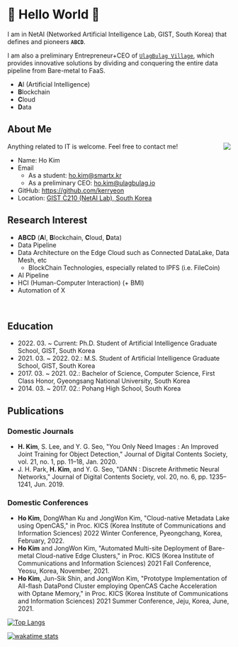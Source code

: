 # 💖 Hello World 🤭

I am in NetAI (Networked Artificial Intelligence Lab, GIST, South Korea) that defines and pioneers **`ABCD`**.

I am also a preliminary Entrepreneur+CEO of [`UlagBulag Village`](), which provides innovative solutions by dividing and conquering the entire data pipeline from Bare-metal to FaaS.

- **A**I (Artificial Intelligence)
- **B**lockchain
- **C**loud
- **D**ata

## About Me

<img align="right" src="https://github.com/kerryeon/kerryeon/blob/master/profile.png?raw=true">

Anything related to IT is welcome. Feel free to contact me!

- Name: Ho Kim
- Email
  - As a student: ho.kim@smartx.kr
  - As a preliminary CEO: ho.kim@ulagbulag.io
- GitHub: https://github.com/kerryeon
- Location: [GIST C210 (NetAI Lab), South Korea](https://goo.gl/maps/Z419iejqWRJrLwoDA)

## Research Interest

- **ABCD** (**A**I, **B**lockchain, **C**loud, **D**ata)
- Data Pipeline
- Data Architecture on the Edge Cloud such as Connected DataLake, Data Mesh, etc
  - BlockChain Technologies, especially related to IPFS (i.e. FileCoin)
- AI Pipeline
- HCI (Human-Computer Interaction) (+ BMI)
- Automation of X

<br clear="right"/>

## Education

- 2022\. 03\. ~ Current: Ph.D. Student of Artificial Intelligence Graduate School, GIST, South Korea
- 2021\. 03\. ~ 2022\. 02\.: M.S. Student of Artificial Intelligence Graduate School, GIST, South Korea
- 2017\. 03\. ~ 2021\. 02\.: Bachelor of Science, Computer Science, First Class Honor, Gyeongsang National University, South Korea
- 2014\. 03\. ~ 2017\. 02\.: Pohang High School, South Korea

## Publications

### Domestic Journals

- **H. Kim**, S. Lee, and Y. G. Seo, "You Only Need Images : An Improved Joint Training for Object Detection," Journal of Digital Contents Society, vol. 21, no. 1, pp. 11–18, Jan. 2020.
- J. H. Park, **H. Kim**, and Y. G. Seo, "DANN : Discrete Arithmetic Neural Networks," Journal of Digital Contents Society, vol. 20, no. 6, pp. 1235–1241, Jun. 2019.

### Domestic Conferences

- **Ho Kim**, DongWhan Ku and JongWon Kim, "Cloud-native Metadata Lake using OpenCAS," in Proc. KICS (Korea Institute of Communications and Information Sciences) 2022 Winter Conference, Pyeongchang, Korea, February, 2022.
- **Ho Kim** and JongWon Kim, "Automated Multi-site Deployment of Bare-metal Cloud-native Edge Clusters," in Proc. KICS (Korea Institute of Communications and Information Sciences) 2021 Fall Conference, Yeosu, Korea, November, 2021.
- **Ho Kim**, Jun-Sik Shin, and JongWon Kim, "Prototype Implementation of All-flash DataPond Cluster employing OpenCAS Cache Acceleration with Optane Memory,"  in Proc. KICS (Korea Institute of Communications and Information Sciences) 2021 Summer Conference, Jeju, Korea, June, 2021.

[![Top Langs](https://github-readme-stats.vercel.app/api/top-langs/?username=kerryeon&layout=compact&theme=dracula)](https://github.com/kerryeon/)

[![wakatime stats](https://github-readme-stats.vercel.app/api/wakatime?username=kerryeon&theme=dracula)](https://github.com/kerryeon/)
